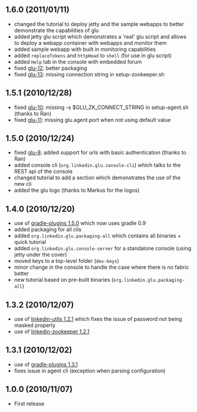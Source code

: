 1.6.0 (2011/01/11)
------------------
* changed the tutorial to deploy jetty and the sample webapps to better demonstrate the capabilities of glu
* added jetty glu script which demonstrates a 'real' glu script and allows to deploy a webapp container with webapps and monitor them
* added sample webapp with built in monitoring capabilities
* added `replaceTokens` and `httpHead` to `shell` (for use in glu script)
* added `Help` tab in the console with embedded forum
* fixed [glu-12](https://github.com/linkedin/glu/issues#issue/12): better packaging
* fixed [glu-13](https://github.com/linkedin/glu/issues#issue/13): missing connection string in setup-zookeeper.sh

1.5.1 (2010/12/28)
------------------
* fixed [glu-10](https://github.com/linkedin/glu/issues#issue/10): missing -s $GLU_ZK_CONNECT_STRING in setup-agent.sh (thanks to Ran)
* fixed [glu-11](https://github.com/linkedin/glu/issues#issue/11): missing glu.agent.port when not using default value

1.5.0 (2010/12/24)
------------------
* fixed [glu-8](https://github.com/linkedin/glu/issues#issue/8): added support for urls with basic authentication (thanks to Ran)
* added console cli (`org.linkedin.glu.console-cli`) which talks to the REST api of the console
* changed tutorial to add a section which demonstrates the use of the new cli
* added the glu logo (thanks to Markus for the logos)

1.4.0 (2010/12/20)
------------------
* use of [gradle-plugins 1.5.0](https://github.com/linkedin/gradle-plugins/tree/REL_1.5.0) which now uses gradle 0.9
* added packaging for all clis
* added `org.linkedin.glu.packaging-all` which contains all binaries + quick tutorial
* added `org.linkedin.glu.console-server` for a standalone console (using jetty under the cover)
* moved keys to a top-level folder (`dev-keys`)
* minor change in the console to handle the case where there is no fabric better
* new tutorial based on pre-built binaries (`org.linkedin.glu.packaging-all`)

1.3.2 (2010/12/07)
------------------
* use of [linkedin-utils 1.2.1](https://github.com/linkedin/linkedin-utils/tree/REL_1.2.1) which fixes the issue of password not being masked properly
* use of [linkedin-zookeeper 1.2.1](https://github.com/linkedin/linkedin-zookeeper/tree/REL_1.2.1)

1.3.1 (2010/12/02)
------------------
* use of [gradle-plugins 1.3.1](https://github.com/linkedin/gradle-plugins/tree/REL_1.3.1)
* fixes issue in agent cli (exception when parsing configuration)

1.0.0 (2010/11/07)
------------------
* First release
